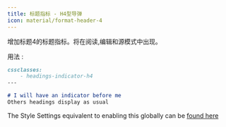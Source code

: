 ```yaml
---
title: 标题指标 - H4型导弹
icon: material/format-header-4
---
```


增加标题4的标题指标。将在阅读,编辑和源模式中出现。

用法 :
```md
cssclasses:
    - headings-indicator-h4
---

# I will have an indicator before me
Others headings display as usual
```

The Style Settings equivalent to enabling this globally can be [found here](../../Style-Settings/Editor/Typography/headings/index.md#for-heading-4)